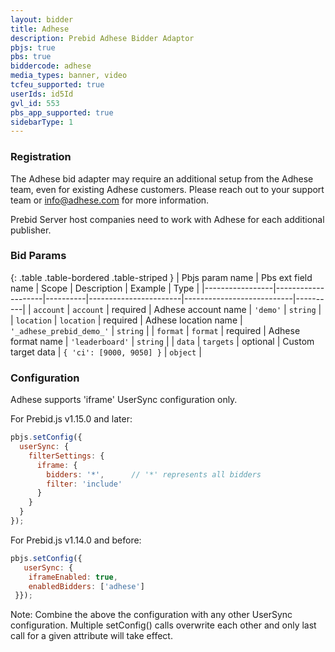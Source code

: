```yaml
---
layout: bidder
title: Adhese 
description: Prebid Adhese Bidder Adaptor
pbjs: true
pbs: true
biddercode: adhese
media_types: banner, video 
tcfeu_supported: true
userIds: id5Id
gvl_id: 553
pbs_app_supported: true
sidebarType: 1
---
```


### Registration

The Adhese bid adapter may require an additional setup from the Adhese team, even for existing Adhese customers. Please reach out to your support team or <info@adhese.com> for more information.

Prebid Server host companies need to work with Adhese for each additional publisher.

### Bid Params

{: .table .table-bordered .table-striped }
| Pbjs param name | Pbs ext field name | Scope    | Description           | Example                   | Type     |
|-----------------|--------------------|----------|-----------------------|---------------------------|----------|
| `account`       | `account`          | required | Adhese account name   | `'demo'`                  | `string` |
| `location`      | `location`         | required | Adhese location name  | `'_adhese_prebid_demo_'`  | `string` |
| `format`        | `format`           | required | Adhese format name    | `'leaderboard'`           | `string` |
| `data`          | `targets`          | optional | Custom target data    | `{ 'ci': [9000, 9050] }`  | `object` |

### Configuration

Adhese supports 'iframe' UserSync configuration only.

For Prebid.js v1.15.0 and later:

```javascript
pbjs.setConfig({
  userSync: {
    filterSettings: {
      iframe: {
        bidders: '*',      // '*' represents all bidders
        filter: 'include'
      }
    }
  }
});
```

For Prebid.js v1.14.0 and before:

```javascript
pbjs.setConfig({
   userSync: {
    iframeEnabled: true,
    enabledBidders: ['adhese']
 }});
```

Note: Combine the above the configuration with any other UserSync configuration. Multiple setConfig() calls overwrite each other and only last call for a given attribute will take effect.

<!-- workaround bug where code blocks at end of a file are incorrectly formatted-->
